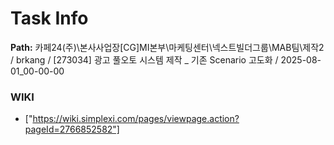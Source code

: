 # Task Info

**Path:** 카페24(주)\본사사업장\[CG]MI본부\마케팅센터\넥스트빌더그룹\MAB팀\제작2 / brkang / [273034] 광고 풀오토 시스템 제작 _ 기존 Scenario 고도화 / 2025-08-01_00-00-00

### WIKI
- ["https://wiki.simplexi.com/pages/viewpage.action?pageId=2766852582"]

